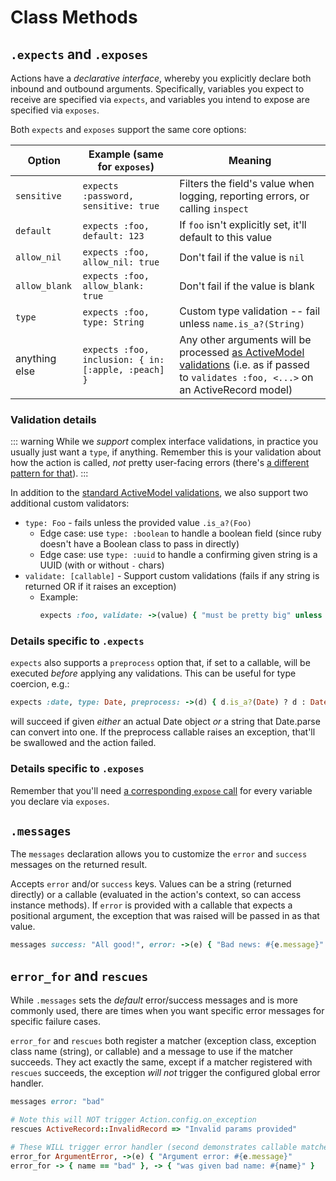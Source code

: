 # Class Methods

## `.expects` and `.exposes`

Actions have a _declarative interface_, whereby you explicitly declare both inbound and outbound arguments.  Specifically, variables you expect to receive are specified via `expects`, and variables you intend to expose are specified via `exposes`.

Both `expects` and `exposes` support the same core options:

| Option | Example (same for `exposes`) | Meaning |
| -- | -- | -- |
| `sensitive` | `expects :password, sensitive: true` | Filters the field's value when logging, reporting errors, or calling `inspect`
| `default` | `expects :foo, default: 123` | If `foo` isn't explicitly set, it'll default to this value
| `allow_nil` | `expects :foo, allow_nil: true` | Don't fail if the value is `nil`
| `allow_blank` | `expects :foo, allow_blank: true` | Don't fail if the value is blank
| `type` | `expects :foo, type: String` | Custom type validation -- fail unless `name.is_a?(String)`
| anything else | `expects :foo, inclusion: { in: [:apple, :peach] }` | Any other arguments will be processed [as ActiveModel validations](https://guides.rubyonrails.org/active_record_validations.html) (i.e. as if passed to `validates :foo, <...>` on an ActiveRecord model)


### Validation details

::: warning
While we _support_ complex interface validations, in practice you usually just want a `type`, if anything.  Remember this is your validation about how the action is called, _not_ pretty user-facing errors (there's [a different pattern for that](/recipes/validating-user-input)).
:::

In addition to the [standard ActiveModel validations](https://guides.rubyonrails.org/active_record_validations.html), we also support two additional custom validators:
* `type: Foo` - fails unless the provided value `.is_a?(Foo)`
  * Edge case: use `type: :boolean` to handle a boolean field (since ruby doesn't have a Boolean class to pass in directly)
  * Edge case: use `type: :uuid` to handle a confirming given string is a UUID (with or without `-` chars)
* `validate: [callable]` - Support custom validations (fails if any string is returned OR if it raises an exception)
  * Example:
    ```ruby
    expects :foo, validate: ->(value) { "must be pretty big" unless value > 10 }
    ```



### Details specific to `.expects`

`expects` also supports a `preprocess` option that, if set to a callable, will be executed _before_ applying any validations.  This can be useful for type coercion, e.g.:

```ruby
expects :date, type: Date, preprocess: ->(d) { d.is_a?(Date) ? d : Date.parse(d) }
```

will succeed if given _either_ an actual Date object _or_ a string that Date.parse can convert into one.  If the preprocess callable raises an exception, that'll be swallowed and the action failed.

### Details specific to `.exposes`

Remember that you'll need [a corresponding `expose` call](/reference/instance#expose) for every variable you declare via `exposes`.


## `.messages`

The `messages` declaration allows you to customize the `error` and `success` messages on the returned result.

Accepts `error` and/or `success` keys.  Values can be a string (returned directly) or a callable (evaluated in the action's context, so can access instance methods).  If `error` is provided with a callable that expects a positional argument, the exception that was raised will be passed in as that value.

```ruby
messages success: "All good!", error: ->(e) { "Bad news: #{e.message}" }
```

## `error_for` and `rescues`

While `.messages` sets the _default_ error/success messages and is more commonly used, there are times when you want specific error messages for specific failure cases.

`error_for` and `rescues` both register a matcher (exception class, exception class name (string), or callable) and a message to use if the matcher succeeds.  They act exactly the same, except if a matcher registered with `rescues` succeeds, the exception _will not_ trigger the configured global error handler.

```ruby
messages error: "bad"

# Note this will NOT trigger Action.config.on_exception
rescues ActiveRecord::InvalidRecord => "Invalid params provided"

# These WILL trigger error handler (second demonstrates callable matcher AND message)
error_for ArgumentError, ->(e) { "Argument error: #{e.message}"
error_for -> { name == "bad" }, -> { "was given bad name: #{name}" }
```
